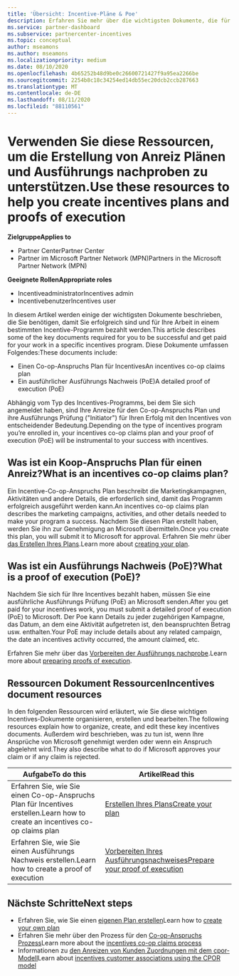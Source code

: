 ```yaml
---
title: 'Übersicht: Incentive-Pläne & Poe'
description: Erfahren Sie mehr über die wichtigsten Dokumente, die für die-Anreize benötigt werden, einschließlich eines anforderungsplans für einen zusammen-und detaillierten Ausführungs Nachweis (PoE).
ms.service: partner-dashboard
ms.subservice: partnercenter-incentives
ms.topic: conceptual
author: mseamons
ms.author: mseamons
ms.localizationpriority: medium
ms.date: 08/10/2020
ms.openlocfilehash: 4b65252b48d9be0c26600721427f9a95ea2266be
ms.sourcegitcommit: 2254b8c18c34254ed14db55ec20dcb2ccb287663
ms.translationtype: MT
ms.contentlocale: de-DE
ms.lasthandoff: 08/11/2020
ms.locfileid: "88110561"
---
```

# <a name="use-these-resources-to-help-you-create-incentives-plans-and-proofs-of-execution"></a><span data-ttu-id="5d48d-103">Verwenden Sie diese Ressourcen, um die Erstellung von Anreiz Plänen und Ausführungs nachproben zu unterstützen.</span><span class="sxs-lookup"><span data-stu-id="5d48d-103">Use these resources to help you create incentives plans and proofs of execution</span></span>

<span data-ttu-id="5d48d-104">**Zielgruppe**</span><span class="sxs-lookup"><span data-stu-id="5d48d-104">**Applies to**</span></span>

- <span data-ttu-id="5d48d-105">Partner Center</span><span class="sxs-lookup"><span data-stu-id="5d48d-105">Partner Center</span></span>
- <span data-ttu-id="5d48d-106">Partner im Microsoft Partner Network (MPN)</span><span class="sxs-lookup"><span data-stu-id="5d48d-106">Partners in the Microsoft Partner Network (MPN)</span></span>

<span data-ttu-id="5d48d-107">**Geeignete Rollen**</span><span class="sxs-lookup"><span data-stu-id="5d48d-107">**Appropriate roles**</span></span>

- <span data-ttu-id="5d48d-108">Incentiveadministrator</span><span class="sxs-lookup"><span data-stu-id="5d48d-108">Incentives admin</span></span>
- <span data-ttu-id="5d48d-109">Incentivebenutzer</span><span class="sxs-lookup"><span data-stu-id="5d48d-109">Incentives user</span></span>

<span data-ttu-id="5d48d-110">In diesem Artikel werden einige der wichtigsten Dokumente beschrieben, die Sie benötigen, damit Sie erfolgreich sind und für Ihre Arbeit in einem bestimmten Incentive-Programm bezahlt werden.</span><span class="sxs-lookup"><span data-stu-id="5d48d-110">This article describes some of the key documents required for you to be successful and get paid for your work in a specific incentives program.</span></span> <span data-ttu-id="5d48d-111">Diese Dokumente umfassen Folgendes:</span><span class="sxs-lookup"><span data-stu-id="5d48d-111">These documents include:</span></span>

- <span data-ttu-id="5d48d-112">Einen Co-op-Anspruchs Plan für Incentives</span><span class="sxs-lookup"><span data-stu-id="5d48d-112">An incentives co-op claims plan</span></span>
- <span data-ttu-id="5d48d-113">Ein ausführlicher Ausführungs Nachweis (PoE)</span><span class="sxs-lookup"><span data-stu-id="5d48d-113">A detailed proof of execution (PoE)</span></span>

<span data-ttu-id="5d48d-114">Abhängig vom Typ des Incentives-Programms, bei dem Sie sich angemeldet haben, sind Ihre Anreize für den Co-op-Anspruchs Plan und ihre Ausführungs Prüfung ("Initiator") für Ihren Erfolg mit den Incentives von entscheidender Bedeutung.</span><span class="sxs-lookup"><span data-stu-id="5d48d-114">Depending on the type of incentives program you’re enrolled in, your incentives co-op claims plan and your proof of execution (PoE) will be instrumental to your success with incentives.</span></span>

## <a name="what-is-an-incentives-co-op-claims-plan"></a><span data-ttu-id="5d48d-115">Was ist ein Koop-Anspruchs Plan für einen Anreiz?</span><span class="sxs-lookup"><span data-stu-id="5d48d-115">What is an incentives co-op claims plan?</span></span>

<span data-ttu-id="5d48d-116">Ein Incentive-Co-op-Anspruchs Plan beschreibt die Marketingkampagnen, Aktivitäten und andere Details, die erforderlich sind, damit das Programm erfolgreich ausgeführt werden kann.</span><span class="sxs-lookup"><span data-stu-id="5d48d-116">An incentives co-op claims plan describes the marketing campaigns, activities, and other details needed to make your program a success.</span></span> <span data-ttu-id="5d48d-117">Nachdem Sie diesen Plan erstellt haben, werden Sie ihn zur Genehmigung an Microsoft übermitteln.</span><span class="sxs-lookup"><span data-stu-id="5d48d-117">Once you create this plan, you will submit it to Microsoft for approval.</span></span> <span data-ttu-id="5d48d-118">Erfahren Sie mehr über [das Erstellen Ihres Plans](incentives-create-your-plan.md).</span><span class="sxs-lookup"><span data-stu-id="5d48d-118">Learn more about [creating your plan](incentives-create-your-plan.md).</span></span>

## <a name="what-is-a-proof-of-execution-poe"></a><span data-ttu-id="5d48d-119">Was ist ein Ausführungs Nachweis (PoE)?</span><span class="sxs-lookup"><span data-stu-id="5d48d-119">What is a proof of execution (PoE)?</span></span>

<span data-ttu-id="5d48d-120">Nachdem Sie sich für Ihre Incentives bezahlt haben, müssen Sie eine ausführliche Ausführungs Prüfung (PoE) an Microsoft senden.</span><span class="sxs-lookup"><span data-stu-id="5d48d-120">After you get paid for your incentives work, you must submit a detailed proof of execution (PoE) to Microsoft.</span></span> <span data-ttu-id="5d48d-121">Der Poe kann Details zu jeder zugehörigen Kampagne, das Datum, an dem eine Aktivität aufgetreten ist, den beanspruchten Betrag usw. enthalten.</span><span class="sxs-lookup"><span data-stu-id="5d48d-121">Your PoE may include details about any related campaign, the date an incentives activity occurred, the amount claimed, etc.</span></span> 

<span data-ttu-id="5d48d-122">Erfahren Sie mehr über das [Vorbereiten der Ausführungs nachprobe](incentives-prepare-your-proof-of-execution.md).</span><span class="sxs-lookup"><span data-stu-id="5d48d-122">Learn more about [preparing proofs of execution](incentives-prepare-your-proof-of-execution.md).</span></span>

## <a name="incentives-document-resources"></a><span data-ttu-id="5d48d-123">Ressourcen Dokument Ressourcen</span><span class="sxs-lookup"><span data-stu-id="5d48d-123">Incentives document resources</span></span>

<span data-ttu-id="5d48d-124">In den folgenden Ressourcen wird erläutert, wie Sie diese wichtigen Incentives-Dokumente organisieren, erstellen und bearbeiten.</span><span class="sxs-lookup"><span data-stu-id="5d48d-124">The following resources explain how to organize, create, and edit these key incentives documents.</span></span> <span data-ttu-id="5d48d-125">Außerdem wird beschrieben, was zu tun ist, wenn Ihre Ansprüche von Microsoft genehmigt werden oder wenn ein Anspruch abgelehnt wird.</span><span class="sxs-lookup"><span data-stu-id="5d48d-125">They also describe what to do if Microsoft approves your claim or if any claim is rejected.</span></span>

|  <span data-ttu-id="5d48d-126">**Aufgabe**</span><span class="sxs-lookup"><span data-stu-id="5d48d-126">**To do this**</span></span>  |  <span data-ttu-id="5d48d-127">**Artikel**</span><span class="sxs-lookup"><span data-stu-id="5d48d-127">**Read this**</span></span>  |
|--------------|-----------|
| <span data-ttu-id="5d48d-128">Erfahren Sie, wie Sie einen Co-op-Anspruchs Plan für Incentives erstellen.</span><span class="sxs-lookup"><span data-stu-id="5d48d-128">Learn how to create an incentives co-op claims plan</span></span> | [<span data-ttu-id="5d48d-129">Erstellen Ihres Plans</span><span class="sxs-lookup"><span data-stu-id="5d48d-129">Create your plan</span></span>](incentives-create-your-plan.md)  |
<span data-ttu-id="5d48d-130">Erfahren Sie, wie Sie einen Ausführungs Nachweis erstellen.</span><span class="sxs-lookup"><span data-stu-id="5d48d-130">Learn how to create a proof of execution</span></span> | [<span data-ttu-id="5d48d-131">Vorbereiten Ihres Ausführungsnachweises</span><span class="sxs-lookup"><span data-stu-id="5d48d-131">Prepare your proof of execution</span></span>](incentives-prepare-your-proof-of-execution.md)  |

## <a name="next-steps"></a><span data-ttu-id="5d48d-132">Nächste Schritte</span><span class="sxs-lookup"><span data-stu-id="5d48d-132">Next steps</span></span>

- <span data-ttu-id="5d48d-133">Erfahren Sie, wie Sie einen [eigenen Plan erstellen](incentives-create-your-plan.md)</span><span class="sxs-lookup"><span data-stu-id="5d48d-133">Learn how to [create your own plan](incentives-create-your-plan.md)</span></span>
- <span data-ttu-id="5d48d-134">Erfahren Sie mehr über den Prozess für den [Co-op-Anspruchs Prozess](claims-overview.md)</span><span class="sxs-lookup"><span data-stu-id="5d48d-134">Learn more about the [incentives co-op claims process](claims-overview.md)</span></span>
- <span data-ttu-id="5d48d-135">Informationen zu [den Anreizen von Kunden Zuordnungen mit dem cpor-Modell](submit-osa-claim.md)</span><span class="sxs-lookup"><span data-stu-id="5d48d-135">Learn about [incentives customer associations using the CPOR model](submit-osa-claim.md)</span></span>
